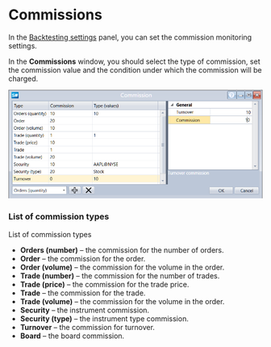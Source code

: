# Commissions

In the [Backtesting settings](Designer_Properties_emulation.md) panel, you can set the commission monitoring settings.

In the **Commissions** window, you should select the type of commission, set the commission value and the condition under which the commission will be charged.

![Designer Commission Rule](../images/Designer_Commission_Rule.png)

### List of commission types

List of commission types

- **Orders (number)** – the commission for the number of orders.
- **Order** – the commission for the order.
- **Order (volume)** – the commission for the volume in the order.
- **Trade (number)** – the commission for the number of trades.
- **Trade (price)** – the commission for the trade price.
- **Trade** – the commission for the trade.
- **Trade (volume)** – the commission for the volume in the order.
- **Security** – the instrument commission.
- **Security (type)** – the instrument type commission.
- **Turnover** – the commission for turnover.
- **Board** – the board commission.
